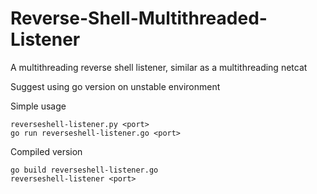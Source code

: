 # Reverse-Shell-Multithreaded-Listener
A multithreading reverse shell listener, similar as a multithreading netcat

Suggest using go version on unstable environment

Simple usage
```
reverseshell-listener.py <port>
go run reverseshell-listener.go <port>
```
Compiled version
```
go build reverseshell-listener.go
reverseshell-listener <port>
```
